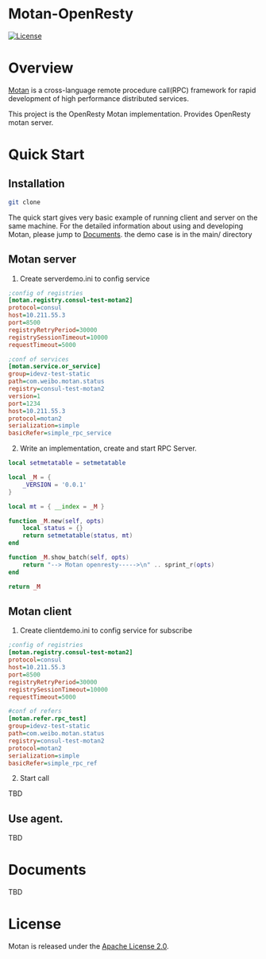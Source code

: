 # Motan-OpenResty
[![License](https://img.shields.io/badge/License-Apache%202.0-blue.svg)](https://github.com/weibocom/motan/blob/master/LICENSE)

# Overview
[Motan][motan] is a cross-language remote procedure call(RPC) framework for rapid development of high performance distributed services.

This project is the OpenResty Motan implementation. Provides OpenResty motan server. 

# Quick Start

## Installation

```sh
git clone
```

The quick start gives very basic example of running client and server on the same machine. For the detailed information about using and developing Motan, please jump to [Documents](#documents).
the demo case is in the main/ directory

## Motan server

1. Create serverdemo.ini to config service

```ini
;config of registries
[motan.registry.consul-test-motan2]
protocol=consul
host=10.211.55.3
port=8500
registryRetryPeriod=30000
registrySessionTimeout=10000
requestTimeout=5000

;conf of services
[motan.service.or_service]
group=idevz-test-static
path=com.weibo.motan.status
registry=consul-test-motan2
version=1
port=1234
host=10.211.55.3
protocol=motan2
serialization=simple
basicRefer=simple_rpc_service
```

2. Write an implementation, create and start RPC Server.

```lua
local setmetatable = setmetatable

local _M = {
    _VERSION = '0.0.1'
}

local mt = { __index = _M }

function _M.new(self, opts)
    local status = {}
    return setmetatable(status, mt)
end

function _M.show_batch(self, opts)
	return "--> Motan openresty----->\n" .. sprint_r(opts)
end

return _M
```

## Motan client

1. Create clientdemo.ini to config service for subscribe

```ini
;config of registries
[motan.registry.consul-test-motan2]
protocol=consul
host=10.211.55.3
port=8500
registryRetryPeriod=30000
registrySessionTimeout=10000
requestTimeout=5000

#conf of refers
[motan.refer.rpc_test]
group=idevz-test-static
path=com.weibo.motan.status
registry=consul-test-motan2
protocol=motan2
serialization=simple
basicRefer=simple_rpc_ref
```

2. Start call

TBD


## Use agent. 

TBD


# Documents

TBD

# License

Motan is released under the [Apache License 2.0](http://www.apache.org/licenses/LICENSE-2.0).

[motan]:https://github.com/weibocom/motan
[consul]:http://www.consul.io